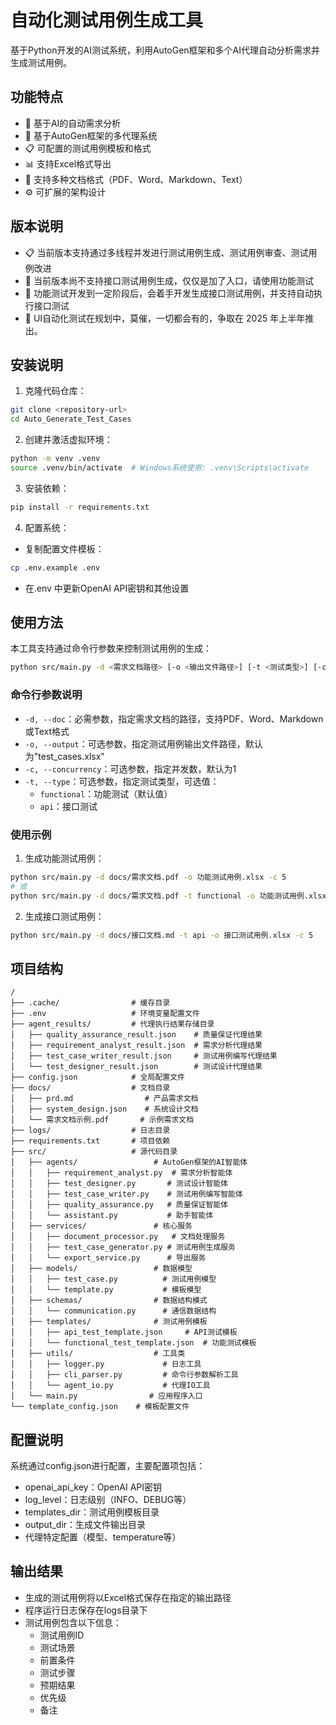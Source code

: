 # 自动化测试用例生成工具

基于Python开发的AI测试系统，利用AutoGen框架和多个AI代理自动分析需求并生成测试用例。

## 功能特点

- 📝 基于AI的自动需求分析
- 🤖 基于AutoGen框架的多代理系统
- 📋 可配置的测试用例模板和格式
- 📊 支持Excel格式导出
- 🔄 支持多种文档格式（PDF、Word、Markdown、Text）
- ⚙️ 可扩展的架构设计

## 版本说明
- 📋 当前版本支持通过多线程并发进行测试用例生成、测试用例审查、测试用例改进
- 📝 当前版本尚不支持接口测试用例生成，仅仅是加了入口，请使用功能测试
- 🤖 功能测试开发到一定阶段后，会着手开发生成接口测试用例，并支持自动执行接口测试
- 🔄 UI自动化测试在规划中，莫催，一切都会有的，争取在 2025 年上半年推出。

## 安装说明

1. 克隆代码仓库：
```bash
git clone <repository-url>
cd Auto_Generate_Test_Cases
```

2. 创建并激活虚拟环境：
```bash
python -m venv .venv
source .venv/bin/activate  # Windows系统使用: .venv\Scripts\activate
```

3. 安装依赖：
```bash
pip install -r requirements.txt
```

4. 配置系统：
- 复制配置文件模板：
```bash
cp .env.example .env
```
- 在.env 中更新OpenAI API密钥和其他设置

## 使用方法

本工具支持通过命令行参数来控制测试用例的生成：

```bash
python src/main.py -d <需求文档路径> [-o <输出文件路径>] [-t <测试类型>] [-c <并发数：建议 10 以内>]
```

### 命令行参数说明

- `-d, --doc`：必需参数，指定需求文档的路径，支持PDF、Word、Markdown或Text格式
- `-o, --output`：可选参数，指定测试用例输出文件路径，默认为"test_cases.xlsx"
- `-c, --concurrency`：可选参数，指定并发数，默认为1
- `-t, --type`：可选参数，指定测试类型，可选值：
  - `functional`：功能测试（默认值）
  - `api`：接口测试

### 使用示例

1. 生成功能测试用例：
```bash
python src/main.py -d docs/需求文档.pdf -o 功能测试用例.xlsx -c 5
# 或
python src/main.py -d docs/需求文档.pdf -t functional -o 功能测试用例.xlsx -c 5
```

2. 生成接口测试用例：
```bash
python src/main.py -d docs/接口文档.md -t api -o 接口测试用例.xlsx -c 5
```

## 项目结构

```
/
├── .cache/                # 缓存目录
├── .env                   # 环境变量配置文件
├── agent_results/         # 代理执行结果存储目录
│   ├── quality_assurance_result.json    # 质量保证代理结果
│   ├── requirement_analyst_result.json  # 需求分析代理结果
│   ├── test_case_writer_result.json     # 测试用例编写代理结果
│   └── test_designer_result.json        # 测试设计代理结果
├── config.json            # 全局配置文件
├── docs/                  # 文档目录
│   ├── prd.md                # 产品需求文档
│   ├── system_design.json    # 系统设计文档
│   └── 需求文档示例.pdf       # 示例需求文档
├── logs/                  # 日志目录
├── requirements.txt       # 项目依赖
├── src/                   # 源代码目录
│   ├── agents/                 # AutoGen框架的AI智能体
│   │   ├── requirement_analyst.py  # 需求分析智能体
│   │   ├── test_designer.py       # 测试设计智能体
│   │   ├── test_case_writer.py    # 测试用例编写智能体
│   │   ├── quality_assurance.py   # 质量保证智能体
│   │   └── assistant.py           # 助手智能体
│   ├── services/               # 核心服务
│   │   ├── document_processor.py   # 文档处理服务
│   │   ├── test_case_generator.py # 测试用例生成服务
│   │   └── export_service.py      # 导出服务
│   ├── models/                 # 数据模型
│   │   ├── test_case.py          # 测试用例模型
│   │   └── template.py           # 模板模型
│   ├── schemas/                # 数据结构模式
│   │   └── communication.py      # 通信数据结构
│   ├── templates/              # 测试用例模板
│   │   ├── api_test_template.json     # API测试模板
│   │   └── functional_test_template.json  # 功能测试模板
│   ├── utils/                  # 工具类
│   │   ├── logger.py             # 日志工具
│   │   ├── cli_parser.py         # 命令行参数解析工具
│   │   └── agent_io.py           # 代理IO工具
│   └── main.py                # 应用程序入口
└── template_config.json    # 模板配置文件
```

## 配置说明

系统通过config.json进行配置，主要配置项包括：

- openai_api_key：OpenAI API密钥
- log_level：日志级别（INFO、DEBUG等）
- templates_dir：测试用例模板目录
- output_dir：生成文件输出目录
- 代理特定配置（模型、temperature等）

## 输出结果

- 生成的测试用例将以Excel格式保存在指定的输出路径
- 程序运行日志保存在logs目录下
- 测试用例包含以下信息：
  - 测试用例ID
  - 测试场景
  - 前置条件
  - 测试步骤
  - 预期结果
  - 优先级
  - 备注
